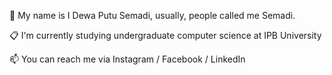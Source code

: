 💬 My name is I Dewa Putu Semadi, usually, people called me Semadi.

📋 I'm currently studying undergraduate computer science at IPB University 

📫 You can reach me via Instagram / Facebook / LinkedIn
